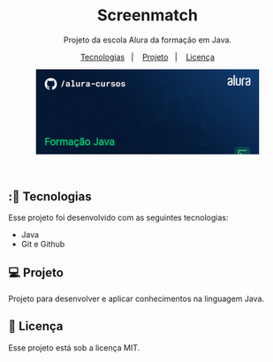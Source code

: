 <h1 align="center"> Screenmatch</h1>

<p align="center">
Projeto da escola Alura da formação em Java.
</p>

<p align="center">
  <a href="#-tecnologias">Tecnologias</a>&nbsp;&nbsp;&nbsp;|&nbsp;&nbsp;&nbsp;
  <a href="#-projeto">Projeto</a>&nbsp;&nbsp;&nbsp;|&nbsp;&nbsp;&nbsp;
  <a href="#memo-licença">Licença</a>
</p>

<p align="center">
  <img alt="apresentacao" src= ".github/preview.png" width="80%">
</p>

<br>


## :🚀 Tecnologias

Esse projeto foi desenvolvido com as seguintes tecnologias:

- Java
- Git e Github


## 💻 Projeto

Projeto para desenvolver e aplicar conhecimentos na linguagem Java.
 
## :memo: Licença

Esse projeto está sob a licença MIT.